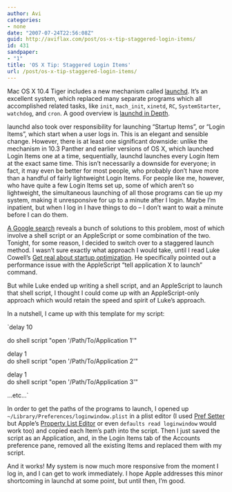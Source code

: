 ```yaml
---
author: Avi
categories:
- none
date: "2007-07-24T22:56:08Z"
guid: http://aviflax.com/post/os-x-tip-staggered-login-items/
id: 431
sandpaper:
- "1"
title: 'OS X Tip: Staggered Login Items'
url: /post/os-x-tip-staggered-login-items/
---
```

Mac OS X 10.4 Tiger includes a new mechanism called [launchd](http://developer.apple.com/macosx/launchd.html). It&#8217;s an excellent system, which replaced many separate programs which all accomplished related tasks, like `init`, `mach_init`, `xinetd`, `RC`, `SystemStarter`, `watchdog`, and `cron`. A good overview is [launchd in Depth](http://www.afp548.com/article.php?story=20050620071558293).

launchd also took over responsibility for launching &#8220;Startup Items&#8221;, or &#8220;Login Items&#8221;, which start when a user logs in. This is an elegant and sensible change. However, there is at least one significant downside: unlike the mechanism in 10.3 Panther and earlier versions of OS X, which launched Login Items one at a time, sequentially, launchd launches every Login Item at the exact same time. This isn&#8217;t necessarily a downside for everyone; in fact, it may even be better for most people, who probably don&#8217;t have more than a handful of fairly lightweight Login Items. For people like me, however, who have quite a few Login Items set up, some of which aren&#8217;t so lightweight, the simultaneous launching of all those programs can tie up my system, making it unresponsive for up to a minute after I login. Maybe I&#8217;m inpatient, but when I log in I have things to do &#8211; I don&#8217;t want to wait a minute before I can do them.

[A Google search](http://www.google.com/search?q=os-x+startup+items+stagger&hl=en) reveals a bunch of solutions to this problem, most of which involve a shell script or an AppleScript or some combination of the two. Tonight, for some reason, I decided to switch over to a staggered launch method. I wasn&#8217;t sure exactly what approach I would take, until I read Luke Cowell&#8217;s [Get real about startup optimization](http://www.lukecowell.com/archives/2007/5/17/get_real_about_startup_optimization/). He specifically pointed out a performance issue with the AppleScript &#8220;tell application X to launch&#8221; command.

But while Luke ended up writing a shell script, and an AppleScript to launch that shell script, I thought I could come up with an AppleScript-only approach which would retain the speed and spirit of Luke&#8217;s approach.

In a nutshell, I came up with this template for my script:

`delay 10</p>
<p>do shell script "open '/Path/To/Application 1'"</p>
<p>delay 1<br />
do shell script "open '/Path/To/Application 2'"</p>
<p>delay 1<br />
do shell script "open '/Path/To/Application 3'"</p>
<p>...etc...`

In order to get the paths of the programs to launch, I opened up `~/Library/Preferences/loginwindow.plist` in a plist editor (I used [Pref Setter](http://homepage.mac.com/darkshadow02/apps.htm) but Apple&#8217;s [Property List Editor](http://en.wikipedia.org/wiki/Apple_Developer_Tools#Property_List_Editor) or even `defaults read loginwindow` would work too) and copied each Item&#8217;s path into the script. Then I just saved the script as an Application, and, in the Login Items tab of the Accounts preference pane, removed all the existing Items and replaced them with my script.

And it works! My system is now much more responsive from the moment I log in, and I can get to work immediately. I hope Apple addresses this minor shortcoming in launchd at some point, but until then, I&#8217;m good.